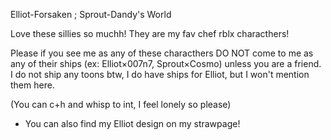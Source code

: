 Elliot-Forsaken ; Sprout-Dandy's World

Love these sillies so muchh! They are my fav chef rblx characthers! 

Please if you see me as any of these characthers DO NOT come to me as any of their ships (ex: Elliot×007n7, Sprout×Cosmo) unless you are a friend. I do not ship any toons btw, I do have ships for Elliot, but I won't mention them here.

 (You can c+h and whisp to int, I feel lonely so please)
 
  * You can also find my Elliot design on my strawpage!
